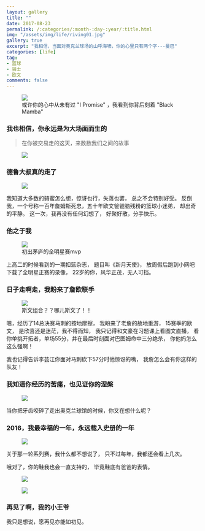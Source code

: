 ```yaml
---
layout: gallery
title: ""
date: 2017-08-23
permalink: /:categories/:month-:day-:year/:title.html
img: "/assets/img/life/riving01.jpg"
gallery: true
excerpt: "我相信，当面对奥克兰球场的山呼海啸，你的心里只有两个字---曼巴"
categories: [life]
tag:
- 篮球
- 骑士
- 欧文
comments: false
---
```


<figure>
	<img src="{{ site.url }}/assets/img/life/irvingkobe.png">
	<figcaption>或许你的心中从未有过 "I Promise" ，我看到你背后刻着 "Black Mamba" </figcaption>
</figure>

### 我也相信，你永远是为大场面而生的

> 在你被交易走的这天，来数数我们之间的故事

<figure>
	<img src="{{ site.url }}/assets/img/life/irving01.jpeg">
</figure>

### 德鲁大叔真的走了

<figure>
	<img src="{{ site.url }}/assets/img/life/irving02.jpg">
</figure>

我知道大多数的骑蜜怎么想，惊讶也行，失落也罢，
总之不会特别好受。
反倒我，一个号称一百年詹姆斯死忠，五十年欧文爸爸脑残粉的篮球小迷弟，
却出奇的平静。
这一次，我再没有任何幻想了，
好聚好散，分手快乐。

### 他之于我

<figure>
	<img src="{{ site.url }}/assets/img/life/irvingmvp.jpg">
	<figcaption>初出茅庐的全明星赛mvp</figcaption>
</figure>

上高二的时候看到的一期扣篮杂志，
题目叫《新月天使》，
放周假后跑到小网吧下载了全明星正赛的录像，
22岁的你，风华正茂，无人可挡。

### 日子走啊走，我盼来了詹欧联手

<figure>
	<img src="{{ site.url }}/assets/img/life/irving03.jpg">
	<figcaption>斯文组合？？哪儿斯文了！！</figcaption>
</figure>

嗯，经历了14总决赛马刺的按地摩擦，
我盼来了老詹的故地重游，
15赛季的欧文，
是欣喜还是迷茫，我不得而知，
我只记得和文豪在习题课上看图文直播，
看你单挑开拓者，单场55分，并在最后时刻面对巴图姆命中三分绝杀，
你他妈怎么这么强啊！

我也记得告诉李芸江你面对马刺砍下57分时他惊讶的嘴，
我詹怎么会有你这样的队友！

### 我知道你经历的苦痛，也见证你的涅槃

<figure>
	<img src="{{ site.url }}/assets/img/life/irvinghurt.png">
</figure>

当你把牙齿咬碎了走出奥克兰球馆的时候，你又在想什么呢？

### 2016，我最幸福的一年，永远载入史册的一年

<figure>
	<img src="{{ site.url }}/assets/img/life/irving08.jpg">
</figure>

关于那一轮系列赛，我什么都不想说了，
只不过每年，我都还会看上几次。

哦对了，你的鞋我也会一直支持的，
毕竟鞋底有爸爸的表情。

<figure>
	<img src="{{ site.url }}/assets/img/life/irving09.jpg">
</figure>

<figure>
	<img src="{{ site.url }}/assets/img/life/irving10.jpg">
</figure>

### 再见了啊，我的小王爷

我只是想说，愿再见亦能如初见。
